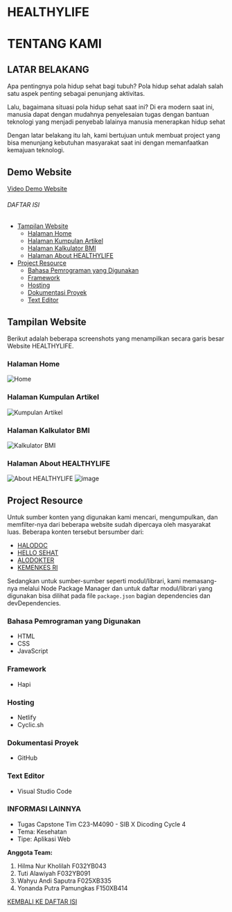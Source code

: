 # HEALTHYLIFE

# TENTANG KAMI 
## LATAR BELAKANG
Apa pentingnya pola hidup sehat bagi tubuh? 
Pola hidup sehat adalah salah satu aspek penting sebagai penunjang aktivitas.

Lalu, bagaimana situasi pola hidup sehat saat ini? 
Di era modern saat ini, manusia dapat dengan mudahnya penyelesaian tugas dengan bantuan teknologi yang menjadi penyebab lalainya manusia menerapkan hidup sehat

Dengan latar belakang itu lah, kami bertujuan untuk membuat project yang bisa menunjang kebutuhan masyarakat saat ini dengan memanfaatkan kemajuan teknologi.

## Demo Website

[Video Demo Website](https://drive.google.com/drive/folders/1S2_FKM4Nw3DiL9wV7m8qxuRPOfu91igo?usp=sharing)


###### DAFTAR ISI
+ [Tampilan Website](#tampilan-website)
    + [Halaman Home](#halaman-home)
    + [Halaman Kumpulan Artikel](#halaman-kumpulan-artikel)
    + [Halaman Kalkulator BMI](#halaman-kalkultor-bmi)
    + [Halaman About HEALTHYLIFE](#halaman-about-healthylife)
+ [Project Resource](#project-resource)
    + [Bahasa Pemrograman yang Digunakan](#bahasa-pemrograman-yang-digunakan)
    + [Framework](#framework)
    + [Hosting](#hosting)
    + [Dokumentasi Proyek](#dokumentasi-proyek)
    + [Text Editor](#text-editor)

## Tampilan Website
Berikut adalah beberapa screenshots yang menampilkan secara garis besar Website HEALTHYLIFE.

### Halaman Home
![Home](https://github.com/HEALTHYLIFEs/.github/assets/93269134/f2f60866-aa90-45a0-bdf4-6dc3fd44a83f)

### Halaman Kumpulan Artikel
![Kumpulan Artikel](https://github.com/HEALTHYLIFEs/.github/assets/93269134/05f208cb-788a-4962-85d7-ebf527249dbe)

### Halaman Kalkulator BMI
![Kalkulator BMI](https://github.com/HEALTHYLIFEs/.github/assets/93269134/f8316de4-481a-4eef-9471-f2faf8e60b0e)

### Halaman About HEALTHYLIFE
![About HEALTHYLIFE](https://github.com/HEALTHYLIFEs/.github/assets/93269134/8bab391d-672f-4224-a027-78b4b6c822e8)
![image](https://github.com/HEALTHYLIFEs/.github/assets/93269134/da9f3193-146f-4051-bb7f-5a574002da59)

## Project Resource
Untuk sumber konten yang digunakan kami mencari, mengumpulkan, dan memfilter-nya dari beberapa website sudah dipercaya oleh masyarakat luas. Beberapa konten tersebut bersumber dari:

+ [HALODOC](https://www.halodoc.com/)
+ [HELLO SEHAT](https://hellosehat.com/)
+ [ALODOKTER](https://www.alodokter.com/)
+ [KEMENKES RI](https://upk.kemkes.go.id/)


Sedangkan untuk sumber-sumber seperti modul/librari, kami memasang-nya melalui Node Package Manager dan untuk daftar modul/librari yang digunakan bisa dilihat pada file `package.json` bagian dependencies dan devDependencies.

### Bahasa Pemrograman yang Digunakan
+ HTML
+ CSS
+ JavaScript

### Framework
+ Hapi

### Hosting
+ Netlify
+ Cyclic.sh

### Dokumentasi Proyek
+ GitHub

### Text Editor
+ Visual Studio Code

### INFORMASI LAINNYA
+ Tugas Capstone Tim C23-M4090 - SIB X Dicoding Cycle 4
+ Tema: Kesehatan
+ Tipe: Aplikasi Web

**Anggota Team:**
1. Hilma Nur Kholilah F032YB043
2. Tuti Alawiyah F032YB091
3. Wahyu Andi Saputra F025XB335
4. Yonanda Putra Pamungkas F150XB414

[KEMBALI KE DAFTAR ISI](#daftar-isi)

